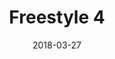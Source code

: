 ---
title: Freestyle 4
date: '2018-03-27'
thumb_image: images/mar-3yo/freestyle4.jpg
thumb_image_alt: Freestyle 4
image: images/mar-3yo/freestyle4.jpg
image_alt: Freestyle 4
template: project
---	
